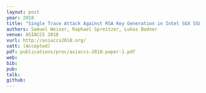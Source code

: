 ```yaml
---
layout: post
year: 2018
title: "Single Trace Attack Against RSA Key Generation in Intel SGX SSL"
authors: Samuel Weiser, Raphael Spreitzer, Lukas Bodner
venue: ASIACCS 2018
vurl: http://asiaccs2018.org/
vatt: (Accepted)
pdf: publications/proc/asiaccs-2018-paper-1.pdf
web: 
bib: 
pub: 
talk: 
github: 
---
```



